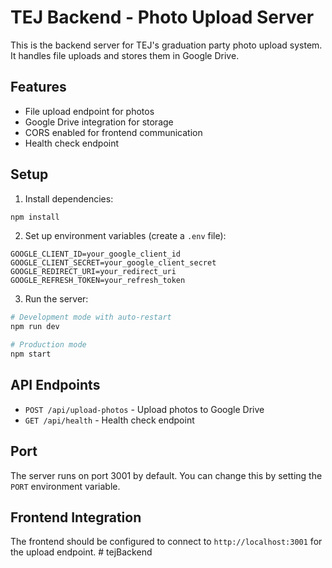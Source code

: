 # TEJ Backend - Photo Upload Server

This is the backend server for TEJ's graduation party photo upload system. It handles file uploads and stores them in Google Drive.

## Features

- File upload endpoint for photos
- Google Drive integration for storage
- CORS enabled for frontend communication
- Health check endpoint

## Setup

1. Install dependencies:
```bash
npm install
```

2. Set up environment variables (create a `.env` file):
```env
GOOGLE_CLIENT_ID=your_google_client_id
GOOGLE_CLIENT_SECRET=your_google_client_secret
GOOGLE_REDIRECT_URI=your_redirect_uri
GOOGLE_REFRESH_TOKEN=your_refresh_token
```

3. Run the server:
```bash
# Development mode with auto-restart
npm run dev

# Production mode
npm start
```

## API Endpoints

- `POST /api/upload-photos` - Upload photos to Google Drive
- `GET /api/health` - Health check endpoint

## Port

The server runs on port 3001 by default. You can change this by setting the `PORT` environment variable.

## Frontend Integration

The frontend should be configured to connect to `http://localhost:3001` for the upload endpoint. # tejBackend
